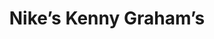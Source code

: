 ---
collection_archive: true
collection_awards: []
collection_category:
  - Stock
  - Reportage
  - Black and White
  - Sports + Athletes
collection_content: >-
  Don’t let their apprehension and common teen disposition fool you. Once the
  whistle blows, their play is as physical as the semi-pro men who initially
  made the W 4th Cage a street-ball landmark. Captured while documenting the
  annual “Kenny Graham’s 4th Street” basketball tournament.
collection_cover: https://d1sf55qlb7p6hz.cloudfront.net/kg-redobw_horizontal-1.jpg
collection_cover_mobile: https://d1sf55qlb7p6hz.cloudfront.net/kg-redobw_vertical-1.jpg
collection_description: >-
  Don’t let their apprehension and common teen disposition fool you. Once the
  whistle blows, their play is as physical as the semi-pro men who initially
  made the W 4th Cage a street-ball landmark. Captured while documenting the
  annual “Kenny Graham’s 4th Street” basketball tournament.
collection_description_alignment: center
collection_exhibition: []
collection_filter:
  - Commissioned + Stock
collection_hidden: false
collection_meta: The Cage
collection_press: []
collection_preview:
  - https://d1sf55qlb7p6hz.cloudfront.net/kg-redobw_thumbs-1.jpg
  - https://d1sf55qlb7p6hz.cloudfront.net/kg-redobw_thumbs-2.jpg
  - https://d1sf55qlb7p6hz.cloudfront.net/kg-redobw_thumbs-3.jpg
  - https://d1sf55qlb7p6hz.cloudfront.net/kg-redobw_thumbs-4.jpg
cover_image: https://d1sf55qlb7p6hz.cloudfront.net/social-23.jpg
date: 
hide_footer: true 
logo: 
navigation_theme: white
px_extra: true
slug: kenny-grahams
theme_color: "#DBEDB4"
theme_color_all_works: 3DB9ED"
title: Nike’s Kenny Graham’s 
collection_blocks:
  - _bookshop_name: collections/media-row-start
    row_alignment: between
  - _bookshop_name: collections/media-element 
    color: "#E9E9E9"
    image:  https://d1sf55qlb7p6hz.cloudfront.net/kg-redobw-1.jpg
    margin_left: 5
    margin_right: 0
    margin_y: 100
    width: 60
  - _bookshop_name: collections/media-element 
    color: "#5B5B5B"
    image:  https://d1sf55qlb7p6hz.cloudfront.net/kg-redobw-2.jpg
    margin_left: 0
    margin_right: 5
    margin_y: 200
    width: 20
  - _bookshop_name: collections/media-row
    row_alignment: between
  - _bookshop_name: collections/media-element 
    color: "#8D8D8D"
    image:  https://d1sf55qlb7p6hz.cloudfront.net/kg-redobw-4.jpg
    margin_left: 10
    margin_right: 0
    margin_y: 300
    width: 45
  - _bookshop_name: collections/media-element 
    color: "#D6D6D6"
    image:  https://d1sf55qlb7p6hz.cloudfront.net/kg-redobw-3.jpg
    margin_left: 0
    margin_right: 10
    margin_y: 100
    width: 30
  - _bookshop_name: collections/media-row
    row_alignment: between
  - _bookshop_name: collections/media-element 
    color: "#C1C1C1"
    image:  https://d1sf55qlb7p6hz.cloudfront.net/kg-redobw-5.jpg
    margin_left: 20
    margin_right: 0
    margin_y: 100
    width: 60
  - _bookshop_name: collections/media-row
    row_alignment: between
  - _bookshop_name: collections/media-element 
    color: "#414141"
    image:  https://d1sf55qlb7p6hz.cloudfront.net/kg-redobw-6.jpg
    margin_left: 15
    margin_right: 0
    margin_y: 500
    width: 25
  - _bookshop_name: collections/media-element 
    color: "#efefeF"
    image:  https://d1sf55qlb7p6hz.cloudfront.net/kg-redobw-7.jpg
    margin_left: 0
    margin_right: 5
    margin_y: 100
    width: 45
  - _bookshop_name: collections/media-row
    row_alignment: between
  - _bookshop_name: collections/media-element 
    color: "#8B8B8B"
    image:  https://d1sf55qlb7p6hz.cloudfront.net/kg-redobw-8.jpg
    margin_left: 30
    margin_y: 100
    width: 45
  - _bookshop_name: collections/media-row
    row_alignment: between
  - _bookshop_name: collections/media-element 
    color: "#efefeF"
    image:  https://d1sf55qlb7p6hz.cloudfront.net/kg-redobw-9.jpg
    margin_left: 15
    margin_right: 0
    margin_y: 100
    width: 50
  - _bookshop_name: collections/media-row
    row_alignment: between
  - _bookshop_name: collections/media-element 
    color: "#B6B6B6"
    image:  https://d1sf55qlb7p6hz.cloudfront.net/kg-redobw-10.jpg
    margin_left: 5
    margin_right: 0
    margin_y: 100
    width: 33
  - _bookshop_name: collections/media-element 
    color: "#777777"
    image:  https://d1sf55qlb7p6hz.cloudfront.net/kg-redobw-11.jpg
    margin_left: 0
    margin_right: 15
    margin_y: 400
    width: 40
  - _bookshop_name: collections/media-row
    row_alignment: between
  - _bookshop_name: collections/media-element 
    color: "#414141"
    image:  https://d1sf55qlb7p6hz.cloudfront.net/kg-redobw-13.jpg
    margin_left: 15
    margin_right: 0
    margin_y: 100
    width: 55
  - _bookshop_name: collections/media-row
    row_alignment: between
  - _bookshop_name: collections/media-element 
    color: "#8C8C8C"
    image:  https://d1sf55qlb7p6hz.cloudfront.net/kg-redobw-14.jpg
    margin_left: 5
    margin_y: 400
    width: 45
  - _bookshop_name: collections/media-element 
    color: "#D8D8D8"
    image: https://d1sf55qlb7p6hz.cloudfront.net/kg-redobw-12.jpg
    margin_left: 0
    margin_right: 15
    margin_y: 100
    width: 25
  - _bookshop_name: collections/media-row
    row_alignment: between
  - _bookshop_name: collections/media-element 
    color: "#797979"
    image:  https://d1sf55qlb7p6hz.cloudfront.net/kg-redobw-15.jpg
    margin_left: 25
    margin_y: 200
    width: 50
  - _bookshop_name: collections/media-row
    row_alignment: between
  - _bookshop_name: collections/media-element 
    color: "#efefeF"
    image:  https://d1sf55qlb7p6hz.cloudfront.net/kg-redobw-18.jpg
    margin_left: 5
    margin_y: 300
    width: 60
  - _bookshop_name: collections/media-element 
    color: "#C4C4C4"
    image:  https://d1sf55qlb7p6hz.cloudfront.net/kg-redobw-16.jpg
    margin_right: 5
    margin_y: 100
    width: 25
  - _bookshop_name: collections/media-row
    row_alignment: between
  - _bookshop_name: collections/media-element 
    color: "#323232"
    image:  https://d1sf55qlb7p6hz.cloudfront.net/kg-redobw-17.jpg
    margin_left: 40
    margin_right: 0
    margin_y: 100
    width: 45
  - _bookshop_name: collections/media-row
    row_alignment: between
  - _bookshop_name: collections/media-element 
    color: "#777777"
    image:  https://d1sf55qlb7p6hz.cloudfront.net/kg-redobw-19.jpg
    margin_left: 20
    margin_y: 100
    width: 60
  - _bookshop_name: collections/media-row-end
---